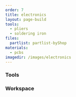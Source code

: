 ```yaml
---
order: 7
title: electronics
layout: page-build
tools:
  - pliers
  - soldering iron
files:
  partlist: partlist-byShop
materials:
  - pcbs
imagedir: /images/electronics
---
```



### Tools



### Workspace



